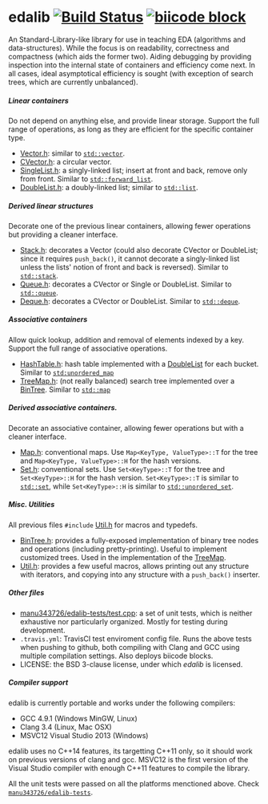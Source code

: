edalib [![Build Status](https://travis-ci.org/Manu343726/edalib.svg?branch=master)](https://travis-ci.org/Manu343726/edalib) [![biicode block](http://img.shields.io/badge/manu343726%2Fedalib-STABLE%3A%202-yellow.svg)](https://www.biicode.com/manu343726/manu343726/edalib/master)
======

An Standard-Library-like library for use in teaching EDA (algorithms and data-structures). While the focus is on readability, correctness and compactness (which aids the former two). Aiding debugging by providing inspection into the internal state of containers and efficiency come next. In all cases, ideal asymptotical efficiency is sought (with exception of search trees, which are currently unbalanced).

##### Linear containers

Do not depend on anything else, and provide linear storage. Support the full range of operations, as long as they are efficient for the specific container type.

* [Vector.h](https://github.com/Manu343726/edalib/blob/master/src/Vector.h): similar to [`std::vector`](http://en.cppreference.com/w/cpp/container/vector).
* [CVector.h](https://github.com/Manu343726/edalib/blob/master/src/CVector.h): a circular vector.
* [SingleList.h](https://github.com/Manu343726/edalib/blob/master/src/SingleList.h): a singly-linked list; insert at front and back, remove only from front. Similar to [`std::forward_list`](http://en.cppreference.com/w/cpp/container/forward_list).
* [DoubleList.h](https://github.com/Manu343726/edalib/blob/master/src/DoubleList.h): a doubly-linked list; similar to [`std::list`](http://en.cppreference.com/w/cpp/container/list).

##### Derived linear structures

Decorate one of the previous linear containers, allowing fewer operations but providing a cleaner interface.

* [Stack.h](https://github.com/Manu343726/edalib/blob/master/src/Stack.h): decorates a Vector (could also decorate CVector or DoubleList; since it requires ```push_back()```, it cannot decorate a singly-linked list unless the lists' notion of front and back is reversed). Similar to [`std::stack`](http://en.cppreference.com/w/cpp/container/stack).
* [Queue.h](https://github.com/Manu343726/edalib/blob/master/src/Queue.h): decorates a CVector or Single or DoubleList. Similar to [`std::queue`](http://en.cppreference.com/w/cpp/container/queue).
* [Deque.h](https://github.com/Manu343726/edalib/blob/master/src/Deque.h): decorates a CVector or DoubleList. Similar to [`std::deque`](http://en.cppreference.com/w/cpp/container/deque).

##### Associative containers

Allow quick lookup, addition and removal of elements indexed by a key. Support the full range of associative operations.

* [HashTable.h](https://github.com/Manu343726/edalib/blob/master/src/HashTable.h): hash table implemented with a [DoubleList](https://github.com/Manu343726/edalib/blob/master/src/DoubleList.h) for each bucket. Similar to [`std:unordered_map`](http://en.cppreference.com/w/cpp/container/unordered_map)
* [TreeMap.h](https://github.com/Manu343726/edalib/blob/master/src/TreeMap.h): (not really balanced) search tree implemented over a [BinTree](https://github.com/Manu343726/edalib/blob/master/src/BinTree.h). Similar to [`std::map`](http://en.cppreference.com/w/cpp/container/map)

##### Derived associative containers.

Decorate an associative container, allowing fewer operations but with a cleaner interface.

* [Map.h](https://github.com/Manu343726/edalib/blob/master/src/Map.h): conventional maps. Use ```Map<KeyType, ValueType>::T``` for the tree and ```Map<KeyType, ValueType>::H``` for the hash versions.
* [Set.h](https://github.com/Manu343726/edalib/blob/master/src/Set.h): conventional sets. Use ```Set<KeyType>::T``` for the tree and ```Set<KeyType>::H``` for the hash version. ```Set<KeyType>::T``` is similar to [`std::set`](http://en.cppreference.com/w/cpp/container/set), while `Set<KeyType>::H` is similar to [`std::unordered_set`](http://en.cppreference.com/w/cpp/container/unordered_set).

##### Misc. Utilities

All previous files ```#include``` [Util.h](https://github.com/Manu343726/edalib/blob/master/src/Util.h) for macros and typedefs.

* [BinTree.h](https://github.com/Manu343726/edalib/blob/master/src/BinTree.h): provides a fully-exposed implementation of binary tree nodes and operations (including pretty-printing). Useful to implement customized trees. Used in the implementation of the [TreeMap](https://github.com/Manu343726/edalib/blob/master/src/TreeMap.h).
* [Util.h](https://github.com/Manu343726/edalib/blob/master/src/Util.h): provides a few useful macros, allows printing out any structure with iterators, and copying into any structure with a ```push_back()``` inserter.

##### Other files

* [manu343726/edalib-tests/test.cpp](https://github.com/Manu343726/edalib/blob/master/blocks/manu343726/edalib-tests/test.cpp): a set of unit tests, which is neither exhaustive nor particularly organized. Mostly for testing during development.
* `.travis.yml`: TravisCI test enviroment config file. Runs the above tests when pushing to github, both compiling with Clang and GCC using multiple compilation settings. Also deploys biicode blocks.
* LICENSE: the BSD 3-clause license, under which *edalib* is licensed.

##### Compiler support

edalib is currently portable and works under the following compilers:

 - GCC 4.9.1 (Windows MinGW, Linux)
 - Clang 3.4 (Linux, Mac OSX)
 - MSVC12 Visual Studio 2013 (Windows)

edalib uses no C++14 features, its targetting C++11 only, so it should work on previous versions of clang and gcc. MSVC12 is the first version of the Visual Studio compiler with enough C++11 features to compile the library.

All the unit tests were passed on all the platforms menctioned above. Check [`manu343726/edalib-tests`](https://www.biicode.com/manu343726/manu343726/edalib-tests/master).
